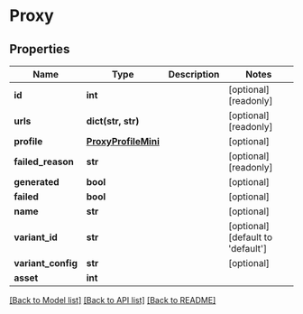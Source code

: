 # Proxy

## Properties

Name | Type | Description | Notes
------------ | ------------- | ------------- | -------------
**id** | **int** |  | [optional] [readonly] 
**urls** | **dict(str, str)** |  | [optional] [readonly] 
**profile** | [**ProxyProfileMini**](ProxyProfileMini.md) |  | [optional] 
**failed_reason** | **str** |  | [optional] [readonly] 
**generated** | **bool** |  | [optional] 
**failed** | **bool** |  | [optional] 
**name** | **str** |  | [optional] 
**variant_id** | **str** |  | [optional] [default to 'default']
**variant_config** | **str** |  | [optional] 
**asset** | **int** |  | 

[[Back to Model list]](../#documentation-for-models) [[Back to API list]](../#documentation-for-api-endpoints) [[Back to README]](../)


